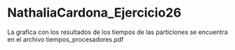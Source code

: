 # NathaliaCardona_Ejercicio26
La grafica con los resultados de los tiempos de las particiones se encuentra en el archivo tiempos_procesadores.pdf